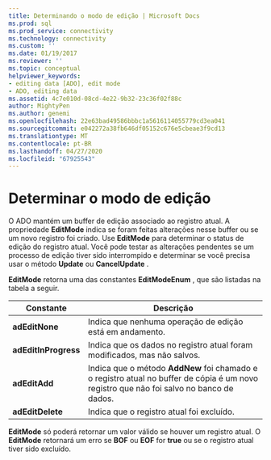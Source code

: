 ```yaml
---
title: Determinando o modo de edição | Microsoft Docs
ms.prod: sql
ms.prod_service: connectivity
ms.technology: connectivity
ms.custom: ''
ms.date: 01/19/2017
ms.reviewer: ''
ms.topic: conceptual
helpviewer_keywords:
- editing data [ADO], edit mode
- ADO, editing data
ms.assetid: 4c7e010d-08cd-4e22-9b32-23c36f02f88c
author: MightyPen
ms.author: genemi
ms.openlocfilehash: 22e63bad49586bbbc1a5616114055779cd3ea041
ms.sourcegitcommit: e042272a38fb646df05152c676e5cbeae3f9cd13
ms.translationtype: MT
ms.contentlocale: pt-BR
ms.lasthandoff: 04/27/2020
ms.locfileid: "67925543"
---
```

# <a name="determining-edit-mode"></a>Determinar o modo de edição
O ADO mantém um buffer de edição associado ao registro atual. A propriedade **EditMode** indica se foram feitas alterações nesse buffer ou se um novo registro foi criado. Use **EditMode** para determinar o status de edição do registro atual. Você pode testar as alterações pendentes se um processo de edição tiver sido interrompido e determinar se você precisa usar o método **Update** ou **CancelUpdate** .  
  
 **EditMode** retorna uma das constantes **EditModeEnum** , que são listadas na tabela a seguir.  
  
|Constante|Descrição|  
|--------------|-----------------|  
|**adEditNone**|Indica que nenhuma operação de edição está em andamento.|  
|**adEditInProgress**|Indica que os dados no registro atual foram modificados, mas não salvos.|  
|**adEditAdd**|Indica que o método **AddNew** foi chamado e o registro atual no buffer de cópia é um novo registro que não foi salvo no banco de dados.|  
|**adEditDelete**|Indica que o registro atual foi excluído.|  
  
 **EditMode** só poderá retornar um valor válido se houver um registro atual. O **EditMode** retornará um erro se **BOF** ou **EOF** for **true** ou se o registro atual tiver sido excluído.
